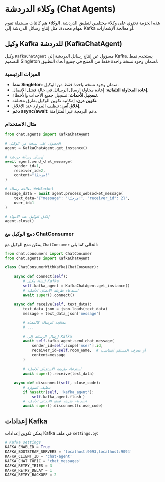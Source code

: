 # وكلاء الدردشة (Chat Agents)

هذه الحزمة تحتوي على وكلاء مختلفين لتطبيق الدردشة. الوكلاء هم كائنات مستقلة تقوم بمهام محددة، مثل إنتاج رسائل الدردشة إلى Kafka أو معالجة الإشعارات.

## وكيل Kafka للدردشة (KafkaChatAgent)

وكيل `KafkaChatAgent` مسؤول عن إنتاج رسائل الدردشة إلى Kafka. يستخدم نمط التصميم Singleton لضمان وجود نسخة واحدة فقط من المنتج في جميع أنحاء التطبيق.

### الميزات الرئيسية

- **نمط Singleton**: ضمان وجود نسخة واحدة فقط من الوكيل.
- **إعادة المحاولة التلقائية**: إعادة محاولة إرسال الرسائل في حالة فشل الاتصال.
- **تسجيل الأحداث**: تسجيل جميع الأحداث والأخطاء.
- **تكوين مرن**: إمكانية تكوين الوكيل بطرق مختلفة.
- **إغلاق آمن**: تنظيف الموارد عند الإغلاق.
- **دعم async/await**: دعم البرمجة غير المتزامنة.

### مثال الاستخدام

```python
from chat.agents import KafkaChatAgent

# الحصول على نسخة من الوكيل
agent = KafkaChatAgent.get_instance()

# إرسال رسالة دردشة
await agent.send_chat_message(
    sender_id=1,
    receiver_id=2,
    content="مرحبًا!"
)

# معالجة رسالة WebSocket
message_data = await agent.process_websocket_message(
    text_data='{"message": "مرحبًا!", "receiver_id": 2}',
    user_id=1
)

# إغلاق الوكيل عند الانتهاء
agent.close()
```

### دمج الوكيل مع ChatConsumer

يمكن دمج الوكيل مع `ChatConsumer` الحالي كما يلي:

```python
from chat.consumers import ChatConsumer
from chat.agents import KafkaChatAgent

class ChatConsumerWithKafka(ChatConsumer):
    
    async def connect(self):
        # إنشاء وكيل Kafka
        self.kafka_agent = KafkaChatAgent.get_instance()
        # استدعاء طريقة الاتصال الأصلية
        await super().connect()
    
    async def receive(self, text_data):
        text_data_json = json.loads(text_data)
        message = text_data_json['message']
        
        # معالجة الرسالة كالمعتاد
        # ...
        
        # إرسال الرسالة إلى Kafka
        await self.kafka_agent.send_chat_message(
            sender_id=self.scope['user'].id,
            receiver_id=self.room_name,  # أو معرف المستلم المناسب
            content=message
        )
        
        # استدعاء طريقة الاستقبال الأصلية
        await super().receive(text_data)
    
    async def disconnect(self, close_code):
        # تنظيف الموارد
        if hasattr(self, 'kafka_agent'):
            self.kafka_agent.flush()
        # استدعاء طريقة قطع الاتصال الأصلية
        await super().disconnect(close_code)
```

## إعدادات Kafka

يمكن تكوين إعدادات Kafka في ملف `settings.py`:

```python
# Kafka settings
KAFKA_ENABLED = True
KAFKA_BOOTSTRAP_SERVERS = 'localhost:9093,localhost:9094'
KAFKA_CLIENT_ID = 'chat-agent'
KAFKA_CHAT_TOPIC = 'chat_messages'
KAFKA_RETRY_TRIES = 3
KAFKA_RETRY_DELAY = 1
KAFKA_RETRY_BACKOFF = 2
```
